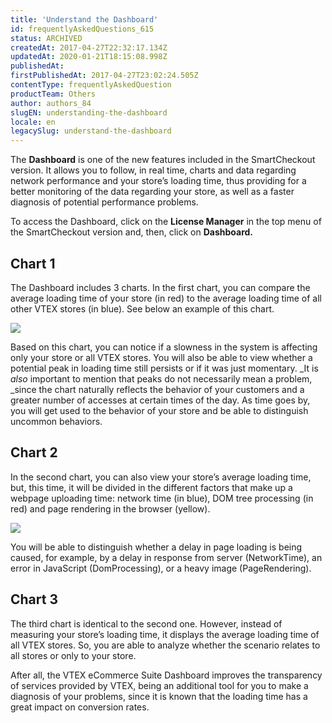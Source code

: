 ```yaml
---
title: 'Understand the Dashboard'
id: frequentlyAskedQuestions_615
status: ARCHIVED
createdAt: 2017-04-27T22:32:17.134Z
updatedAt: 2020-01-21T18:15:08.998Z
publishedAt: 
firstPublishedAt: 2017-04-27T23:02:24.505Z
contentType: frequentlyAskedQuestion
productTeam: Others
author: authors_84
slugEN: understanding-the-dashboard
locale: en
legacySlug: understand-the-dashboard
---
```


The **Dashboard** is one of the new features included in the SmartCheckout version. It allows you to follow, in real time, charts and data regarding network performance and your store’s loading time, thus providing for a better monitoring of the data regarding your store, as well as a faster diagnosis of potential performance problems.

To access the Dashboard, click on the **License Manager** in the top menu of the SmartCheckout version and, then, click on **Dashboard.**

## Chart 1

The Dashboard includes 3 charts. In the first chart, you can compare the average loading time of your store (in red) to the average loading time of all other VTEX stores (in blue). See below an example of this chart.

![](//images.contentful.com/alneenqid6w5/2z4iBEY5UEkqcmsa0KEgoi/3d661f25118a2e876d20a565ebfc88f9/dashboard-chart1-560x320.png)

Based on this chart, you can notice if a slowness in the system is affecting only your store or all VTEX stores. You will also be able to view whether a potential peak in loading time still persists or if it was just momentary. _It is _also_ important to mention that peaks do not necessarily mean a problem, _since the chart naturally reflects the behavior of your customers and a greater number of accesses at certain times of the day. As time goes by, you will get used to the behavior of your store and be able to distinguish uncommon behaviors.

## Chart 2

In the second chart, you can also view your store’s average loading time, but, this time, it will be divided in the different factors that make up a webpage uploading time: network time (in blue), DOM tree processing (in red) and page rendering in the browser (yellow).

![](//images.contentful.com/alneenqid6w5/2DMi5uS3awigGGIAEKCqea/b95fc4689141764c25b5fd506eeaac33/2.jpg)

You will be able to distinguish whether a delay in page loading is being caused, for example, by a delay in response from server (NetworkTime), an error in JavaScript (DomProcessing), or a heavy image (PageRendering).

## Chart 3

The third chart is identical to the second one. However, instead of measuring your store’s loading time, it displays the average loading time of all VTEX stores. So, you are able to analyze whether the scenario relates to all stores or only to your store.

After all, the VTEX eCommerce Suite Dashboard improves the transparency of services provided by VTEX, being an additional tool for you to make a diagnosis of your problems, since it is known that the loading time has a great impact on conversion rates.
